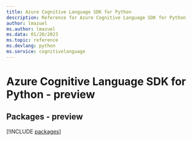 ```yaml
---
title: Azure Cognitive Language SDK for Python
description: Reference for Azure Cognitive Language SDK for Python
author: lmazuel
ms.author: lmazuel
ms.data: 01/20/2023
ms.topic: reference
ms.devlang: python
ms.service: cognitivelanguage
---
```

# Azure Cognitive Language SDK for Python - preview
## Packages - preview
[!INCLUDE [packages](cognitive-language-index.md)]